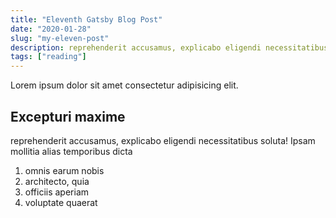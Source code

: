 ```yaml
---
title: "Eleventh Gatsby Blog Post"
date: "2020-01-28"
slug: "my-eleven-post"
description: reprehenderit accusamus, explicabo eligendi necessitatibus soluta! Ipsam mollitia alias temporibus dicta
tags: ["reading"]
---
```


Lorem ipsum dolor sit amet consectetur adipisicing elit.

## Excepturi maxime

reprehenderit accusamus, explicabo eligendi necessitatibus soluta! Ipsam mollitia alias temporibus dicta

1. omnis earum nobis
2. architecto, quia
3. officiis aperiam
4. voluptate quaerat